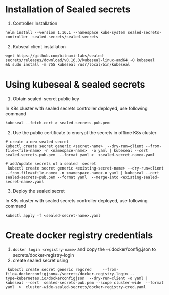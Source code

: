 # Installation of Sealed secrets

1. Controller Installation

```
helm install --version 1.16.1 --namespace kube-system sealed-secrets-controller  sealed-secrets/sealed-secrets
```
2. Kubseal client installation

```
wget https://github.com/bitnami-labs/sealed-secrets/releases/download/v0.16.0/kubeseal-linux-amd64 -O kubeseal
&& sudo install -m 755 kubeseal /usr/local/bin/kubeseal

```
# Using kubeseal & sealed secrets

1. Obtain sealed-secret public key

In K8s cluster with sealed secrets controller deployed, use following command
```
kubeseal --fetch-cert > sealed-secrets-pub.pem 
```
2. Use the public certificate to encrypt the secrets in  offline K8s cluster

``` 
# create a new sealed secret 
kubectl create secret generic <secret-name>  --dry-run=client --from-file=<file-name> -n <namespace-name>  -o yaml | kubeseal --cert sealed-secrets-pub.pem  --format yaml >  <sealed-secret-name>.yaml

# add/update secrets of a sealed  secret
 kubectl create secret generic <existing-secret-name> --dry-run=client --from-file=<file-name> -n <namespace-name>-o yaml | kubeseal --cert  sealed-secrets-pub.pem --format yaml  --merge-into <existing-sealed-secret-name>.yaml

```
3. Deploy the sealed secret 

In K8s cluster with sealed secrets controller deployed, use following command

```
kubectl apply -f <sealed-secret-name>.yaml
```

# Create docker registry credentials

1. ``` docker login <registry-name> ``` and copy the ~/.docker/config.json to secrets/docker-registry-login
2. create sealed secret  using 

```
 kubectl create secret generic regcred     --from-file=.dockerconfigjson=./secrets/docker-registry-login --type=kubernetes.io/dockerconfigjson  --dry-run=client -o yaml |  kubeseal --cert  sealed-secrets-pub.pem --scope cluster-wide  --format yaml  >  cluster-wide-sealed-secrets/docker-registry-cred.yaml
``` 
